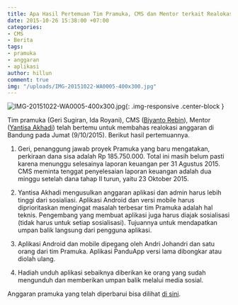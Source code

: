 ```yaml
---
title: Apa Hasil Pertemuan Tim Pramuka, CMS dan Mentor terkait Realokasi Anggaran?
date: 2015-10-26 15:38:00 +07:00
categories:
- CMS
- Berita
tags:
- pramuka
- anggaran
- aplikasi
author: hillun
comment: true
img: "/uploads/IMG-20151022-WA0005-400x300.jpg"
---
```


![IMG-20151022-WA0005-400x300.jpg](/uploads/IMG-20151022-WA0005-400x300.jpg){: .img-responsive .center-block }

Tim pramuka (Geri Sugiran, Ida Royani), CMS ([Biyanto Rebin](http://ciptamedia.org/team/biyanto-rebin/)), Mentor ([Yantisa Akhadi](http://ciptamedia.org/team/yantisa-akhadi/)) telah bertemu untuk membahas realokasi anggaran di Bandung pada Jumat (9/10/2015). Berikut hasil pertemuannya.

1. Geri, penanggung jawab proyek Pramuka yang baru mengatakan, perkiraan dana sisa adalah Rp 185.750.000. Total ini masih belum pasti karena menunggu selesainya laporan keuangan per 31 Agustus 2015. CMS meminta tenggat penyelesaian laporan keuangan adalah dua minggu setelah dana tahap II turun, yaitu 23 Oktober 2015.

2. Yantisa Akhadi mengusulkan anggaran aplikasi dan admin harus lebih tinggi dari sosialiasi. Aplikasi Android dan versi mobile harus diprioritaskan mengingat masalah terbesar tim Pramuka adalah hal teknis. Pengembang yang membuat aplikasi juga harus diajak sosialisasi (tidak harus untuk setiap sosialisasi). Tujuannya untuk mendapatkan umpan balik langsung dari pengguna aplikasi.

3. Aplikasi Android dan mobile dipegang oleh Andri Johandri dan satu orang dari tim Pramuka. Aplikasi PanduApp versi lama dibongkar atau diolah ulang.

4. Hadiah unduh aplikasi sebaiknya diberikan ke orang yang sudah mengunduh dan memberikan umpan balik melalui media sosial.

Anggaran pramuka yang telah diperbarui bisa dilihat [di sini](https://docs.google.com/spreadsheets/d/1hfldz8Rk76nIFcceBmxD7ok6Yj--4PNGgIf9xncCbSE/edit#gid=0).